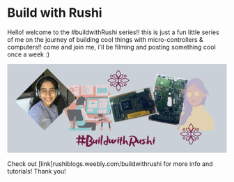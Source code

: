 # Build with Rushi

Hello! welcome to the #buildwithRushi series!! this is just a fun little series of me on the journey of building cool things with micro-controllers & computers!! come and join me, i'll be filming and posting something cool once a week :)

![buildwithrushi border](buildwithrushi.png)

Check out [link]rushiblogs.weebly.com/buildwithrushi for more info and tutorials! Thank you!
